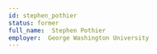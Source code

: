 ```yaml
---
id: stephen_pothier
status: former
full_name:  Stephen Pothier
employer:  George Washington University
---
```

